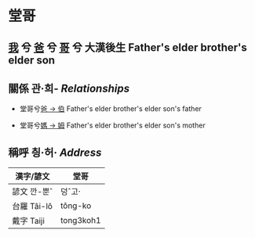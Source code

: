 # 堂哥
## [我](member1.md) 兮 [爸](member2.md) 兮 [哥](member10.md) 兮 大漢後生 Father's elder brother's elder son

## 關係 관·희- _Relationships_

- 堂哥兮[爸 → 伯](member10.md) Father's elder brother's elder son's father

- 堂哥兮[媽 → 姆](member33.md) Father's elder brother's elder son's mother



## 稱呼 칑·허· _Address_

漢字/諺文 | 堂哥
--- | ---
諺文 깐-뿐ˆ | 덩ˆ고·
台羅 Tâi-lô | tông-ko
戴字 Taiji | tong3koh1


